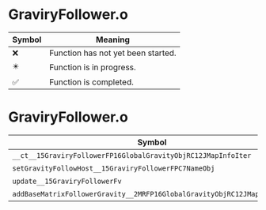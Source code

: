 # GraviryFollower.o
| Symbol | Meaning 
| ------------- | ------------- 
| :x: | Function has not yet been started. 
| :eight_pointed_black_star: | Function is in progress. 
| :white_check_mark: | Function is completed. 


# GraviryFollower.o
| Symbol | Decompiled? |
| ------------- | ------------- |
| `__ct__15GraviryFollowerFP16GlobalGravityObjRC12JMapInfoIter` | :white_check_mark: |
| `setGravityFollowHost__15GraviryFollowerFPC7NameObj` | :white_check_mark: |
| `update__15GraviryFollowerFv` | :white_check_mark: |
| `addBaseMatrixFollowerGravity__2MRFP16GlobalGravityObjRC12JMapInfoIter` | :white_check_mark: |
